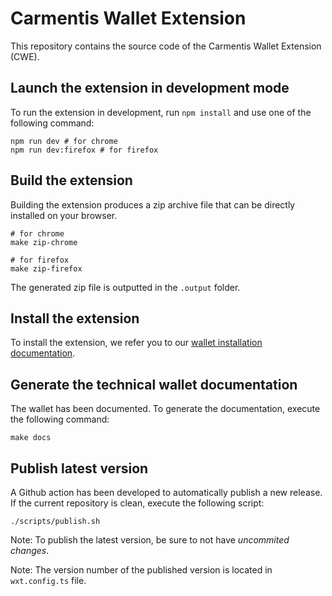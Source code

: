 # Carmentis Wallet Extension

This repository contains the source code of the Carmentis Wallet Extension (CWE).

## Launch the extension in development mode

To run the extension in development, run `npm install` and use one of the following command:
```shell
npm run dev # for chrome
npm run dev:firefox # for firefox
```

## Build the extension
Building the extension produces a zip archive file that can be directly installed on your browser.
```shell
# for chrome
make zip-chrome

# for firefox
make zip-firefox
```

The generated zip file is outputted in the `.output` folder.

## Install the extension
To install the extension, we refer you to our [wallet installation documentation](https://docs.carmentis.io/how-to/get-your-carmentis-wallet#install-your-wallet).

## Generate the technical wallet documentation
The wallet has been documented. To generate the documentation, execute the following command:
```shell
make docs
```

## Publish latest version
A Github action has been developed to automatically publish a new release.
If the current repository is clean, execute the following script:
```shell
./scripts/publish.sh
```
Note: To publish the latest version, be sure to not have *uncommited changes*.

Note: The version number of the published version is located in `wxt.config.ts` file.